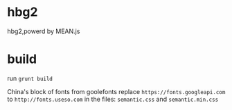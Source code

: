 # hbg2
hbg2,powerd by MEAN.js


# build
run `grunt build`

China's block of fonts from goolefonts
replace `https://fonts.googleapi.com` to `http://fonts.useso.com` in the files:
`semantic.css` and `semantic.min.css`
